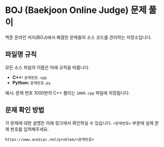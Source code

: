 # BOJ (Baekjoon Online Judge) 문제 풀이

백준 온라인 저지(BOJ)에서 해결한 문제들의 소스 코드를 관리하는 저장소입니다.

## 파일명 규칙

모든 소스 파일의 이름은 아래 규칙을 따릅니다.

-   **C++:** `문제번호.cpp`
-   **Python:** `문제번호.py`

예시: 문제 번호 1000번의 C++ 풀이는 `1000.cpp` 파일에 저장됩니다.

## 문제 확인 방법

각 문제에 대한 설명은 아래 링크에서 확인하실 수 있습니다. `<문제번호>` 부분에 실제 문제 번호를 입력해주세요.

`https://www.acmicpc.net/problem/<문제번호>`
